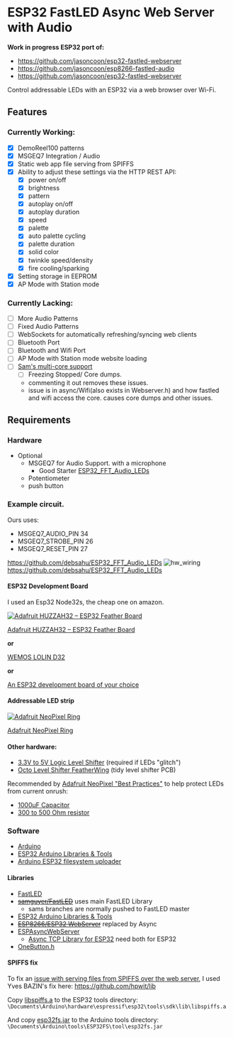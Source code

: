 # ESP32 FastLED Async Web Server with Audio
**Work in progress ESP32 port of:**
 - https://github.com/jasoncoon/esp32-fastled-webserver
 - https://github.com/jasoncoon/esp8266-fastled-audio
 - https://github.com/jasoncoon/esp32-fastled-webserver

Control addressable LEDs with an ESP32 via a web browser over Wi-Fi.

## Features
### Currently Working:
* [x] DemoReel100 patterns
* [x] MSGEQ7 Integration / Audio
* [x] Static web app file serving from SPIFFS
* [x] Ability to adjust these settings via the HTTP REST API:
   * [x] power on/off
   * [x] brightness
   * [x] pattern
   * [x] autoplay on/off
   * [x] autoplay duration
   * [x] speed
   * [x] palette
   * [x] auto palette cycling
   * [x] palette duration
   * [x] solid color
   * [x] twinkle speed/density
   * [x] fire cooling/sparking
* [x] Setting storage in EEPROM
* [x] AP Mode with Station mode
### Currently Lacking:
* [ ] More Audio Patterns
* [ ] Fixed Audio Patterns
* [ ] WebSockets for automatically refreshing/syncing web clients
* [ ] Bluetooth Port
* [ ] Bluetooth and Wifi Port
* [ ] AP Mode with Station mode website loading
* [ ] [Sam's multi-core support](https://github.com/samguyer/FastLED/blob/master/examples/DemoReelESP32/DemoReelESP32.ino)
    * [ ] Freezing Stopped/ Core dumps. 
    * commenting it out removes these issues.
    - issue is in async/Wifi(also exists in Webserver.h) and how fastled and wifi access the core. causes core dumps and other issues. 
## Requirements

### Hardware
- Optional
    - MSGEQ7 for Audio Support. with a microphone
      - Good Starter [ESP32_FFT_Audio_LEDs](https://github.com/debsahu/ESP32_FFT_Audio_LEDs)
    - Potentiometer
    - push button

### Example circuit. 
Ours uses:
- MSGEQ7_AUDIO_PIN 34
- MSGEQ7_STROBE_PIN 26
- MSGEQ7_RESET_PIN  27

https://github.com/debsahu/ESP32_FFT_Audio_LEDs
![hw_wiring](https://raw.githubusercontent.com/debsahu/ESP32_FFT_Audio_LEDs/master/docs/hardware_fft.png)   
https://github.com/debsahu/ESP32_FFT_Audio_LEDs
#### ESP32 Development Board

I used an Esp32 Node32s, the cheap one on amazon.

[![Adafruit HUZZAH32 – ESP32 Feather Board](https://cdn-learn.adafruit.com/assets/assets/000/041/619/thumb100/feather_3405_iso_ORIG.jpg?1494445509)](https://www.adafruit.com/product/3405)

[Adafruit HUZZAH32 – ESP32 Feather Board](https://www.adafruit.com/product/3405)

**or**

[WEMOS LOLIN D32](https://wiki.wemos.cc/products:d32:d32)

**or**

[An ESP32 development board of your choice](https://www.google.com/search?q=esp32+development+board)

#### Addressable LED strip

[![Adafruit NeoPixel Ring](https://www.adafruit.com/images/145x109/1586-00.jpg)](https://www.adafruit.com/product/1586)

[Adafruit NeoPixel Ring](https://www.adafruit.com/product/1586)

#### Other hardware:

* [3.3V to 5V Logic Level Shifter](http://www.digikey.com/product-detail/en/texas-instruments/SN74HCT245N/296-1612-5-ND/277258) (required if LEDs "glitch")
* [Octo Level Shifter FeatherWing](https://www.evilgeniuslabs.org/level-shifter-featherwing) (tidy level shifter PCB)

Recommended by [Adafruit NeoPixel "Best Practices"](https://learn.adafruit.com/adafruit-neopixel-uberguide/best-practices) to help protect LEDs from current onrush:
* [1000µF Capacitor](http://www.digikey.com/product-detail/en/panasonic-electronic-components/ECA-1EM102/P5156-ND/245015)
* [300 to 500 Ohm resistor](https://www.digikey.com/product-detail/en/stackpole-electronics-inc/CF14JT470R/CF14JT470RCT-ND/1830342)

### Software

* [Arduino](https://www.arduino.cc/en/main/software)
* [ESP32 Arduino Libraries & Tools](https://github.com/espressif/arduino-esp32)
* [Arduino ESP32 filesystem uploader](https://github.com/me-no-dev/arduino-esp32fs-plugin)

#### Libraries
- [FastLED](https://github.com/FastLED/FastLED)
- ~~[samguyer/FastLED](https://github.com/samguyer/FastLED)~~ uses main FastLED Library
    * sams branches are normally pushed to FastLED master
- [ESP32 Arduino Libraries & Tools](https://github.com/espressif/arduino-esp32)
- ~~[ESP8266/ESP32 WebServer](https://github.com/bbx10/WebServer_tng)~~ replaced by Async
- [ESPAsyncWebServer](https://github.com/me-no-dev/ESPAsyncWebServer)
  - [Async TCP Library for ESP32](https://github.com/me-no-dev/AsyncTCP)  need both for ESP32
- [OneButton.h](https://github.com/mathertel/OneButton)


#### SPIFFS fix

To fix an [issue with serving files from SPIFFS over the web server](https://github.com/jasoncoon/esp32-fastled-webserver/issues/1), I used Yves BAZIN's fix here: https://github.com/hpwit/lib

Copy [libspiffs.a](https://github.com/jasoncoon/esp32-fastled-webserver/raw/master/libspiffs.a) to the ESP32 tools directory:
`\Documents\Arduino\hardware\espressif\esp32\tools\sdk\lib\libspiffs.a`

And copy [esp32fs.jar](https://github.com/jasoncoon/esp32-fastled-webserver/raw/master/esp32fs.jar) to the Arduino tools directory:
`\Documents\Arduino\tools\ESP32FS\tool\esp32fs.jar`
